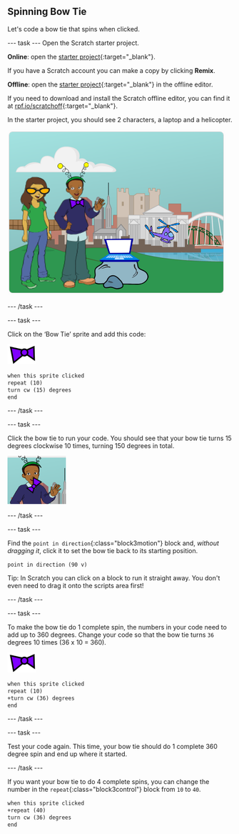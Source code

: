 ## Spinning Bow Tie

Let's code a bow tie that spins when clicked.

--- task ---
Open the Scratch starter project.

**Online**: open the [starter project](http://rpf.io/tech-toys-on){:target="_blank"}.

If you have a Scratch account you can make a copy by clicking **Remix**.

**Offline**: open the [starter project](http://rpf.io/p/en/tech-toys-go){:target="_blank"} in the offline editor.

If you need to download and install the Scratch offline editor, you can find it at [rpf.io/scratchoff](http://rpf.io/scratchoff){:target="_blank"}.

In the starter project, you should see 2 characters, a laptop and a helicopter.

![starter projects](images/toys-starter.png)

--- /task ---

--- task ---

Click on the ‘Bow Tie’ sprite and add this code:

![bowtie sprite](images/bowtie-sprite.png)

```blocks3
when this sprite clicked
repeat (10)
turn cw (15) degrees
end
```

--- /task ---


--- task ---

Click the bow tie to run your code. You should see that your bow tie turns 15 degrees clockwise 10 times, turning 150 degrees in total.

![bowtie spinning 150 degreed](images/toys-bowtie-test.png)

--- /task ---

--- task ---

Find the `point in direction`{:class="block3motion"} block and, _without dragging it_, click it to set the bow tie back to its starting position.

```blocks3
point in direction (90 v)
```

Tip: In Scratch you can click on a block to run it straight away. You don't even need to drag it onto the scripts area first!

--- /task ---

--- task ---

To make the bow tie do 1 complete spin, the numbers in your code need to add up to 360 degrees. Change your code so that the bow tie turns `36` degrees 10 times (36 x 10 = 360).

![bowtie sprite](images/bowtie-sprite.png)

```blocks3
when this sprite clicked
repeat (10)
+turn cw (36) degrees
end
```

--- /task ---

--- task ---

Test your code again. This time, your bow tie should do 1 complete 360 degree spin and end up where it started.

--- /task ---

If you want your bow tie to do 4 complete spins, you can change the number in the `repeat`{:class="block3control"} block from `10` to `40`.

```blocks3
when this sprite clicked
+repeat (40)
turn cw (36) degrees
end
```
